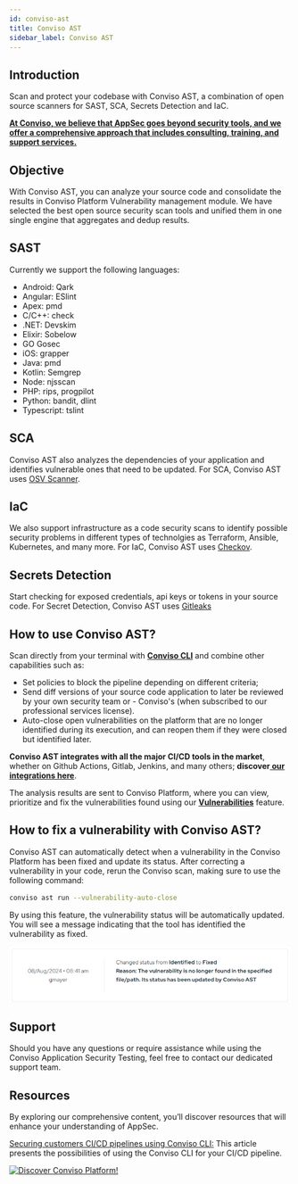 ```yaml
---
id: conviso-ast
title: Conviso AST
sidebar_label: Conviso AST
---
```


## Introduction

Scan and protect your codebase with Conviso AST, a combination of open source scanners for SAST, SCA, Secrets Detection and IaC.

**[At Conviso, we believe that AppSec goes beyond security tools, and we offer a comprehensive approach that includes consulting, training, and support services.](https://cta-service-cms2.hubspot.com/web-interactives/public/v1/track/redirect?encryptedPayload=AVxigLKtcWzoFbzpyImNNQsXC9S54LjJuklwM39zNd7hvSoR%2FVTX%2FXjNdqdcIIDaZwGiNwYii5hXwRR06puch8xINMyL3EXxTMuSG8Le9if9juV3u%2F%2BX%2FCKsCZN1tLpW39gGnNpiLedq%2BrrfmYxgh8G%2BTcRBEWaKasQ%3D&webInteractiveContentId=125788977029&portalId=5613826)**

## Objective


With Conviso AST, you can analyze your source code and consolidate the results in Conviso Platform Vulnerability management module.
We have selected the best open source security scan tools and unified them in one single engine that aggregates and dedup results.

## SAST
Currently we support the following languages:

- Android: Qark
- Angular:  ESlint
- Apex: pmd
- C/C++: check
- .NET:  Devskim
- Elixir: Sobelow
- GO Gosec
- iOS: grapper
- Java: pmd
- Kotlin: Semgrep
- Node: njsscan
- PHP: rips, progpilot
- Python: bandit, dlint
- Typescript: tslint

## SCA
Conviso AST also analyzes the dependencies of your application and identifies vulnerable ones that need to be updated.
For SCA, Conviso AST uses [OSV Scanner](https://github.com/google/osv-scanner). 

## IaC
We also support infrastructure as a code security scans to identify possible security problems in different types of technolgies as Terraform, Ansible, Kubernetes, and many more.
For IaC, Conviso AST uses [Checkov](https://github.com/bridgecrewio/checkov).

## Secrets Detection
Start checking for exposed credentials, api keys or tokens in your source code.
For Secret Detection, Conviso AST uses [Gitleaks](https://github.com/gitleaks/gitleaks)

## How to use Conviso AST?

Scan directly from your terminal with [**Conviso CLI**](../../cli/installation) and combine other capabilities such as: 

- Set policies to block the pipeline depending on different criteria;
- Send diff versions of your source code application to later be reviewed by your own security team or - Conviso's (when subscribed to our professional services license).
- Auto-close open vulnerabilities on the platform that are no longer identified during its execution, and can reopen them if they were closed but identified later.

**Conviso AST integrates with all the major CI/CD tools in the market**, whether on Github Actions, Gitlab, Jenkins, and many others; **discover[ our integrations here](../../integrations/integrations_intro)**.

The analysis results are sent to Conviso Platform, where you can view, prioritize and fix the vulnerabilities found using our **[Vulnerabilities](../../platform/vulnerabilities)** feature.

## How to fix a vulnerability with Conviso AST?

Conviso AST can automatically detect when a vulnerability in the Conviso Platform has been fixed and update its status. After correcting a vulnerability in your code, rerun the Conviso scan, making sure to use the following command:

```bash
conviso ast run --vulnerability-auto-close
```

By using this feature, the vulnerability status will be automatically updated. You will see a message indicating that the tool has identified the vulnerability as fixed.

<div style={{textAlign: 'center' , maxWidth: '60%'}}>

[![img](../../../static/img/tools/conviso-ast/conviso-ast-img1.png 'Conviso AST')](https://cta-service-cms2.hubspot.com/web-interactives/public/v1/track/redirect?encryptedPayload=AVxigLKtcWzoFbzpyImNNQsXC9S54LjJuklwM39zNd7hvSoR%2FVTX%2FXjNdqdcIIDaZwGiNwYii5hXwRR06puch8xINMyL3EXxTMuSG8Le9if9juV3u%2F%2BX%2FCKsCZN1tLpW39gGnNpiLedq%2BrrfmYxgh8G%2BTcRBEWaKasQ%3D&webInteractiveContentId=125788977029&portalId=5613826)
</div>

## Support

Should you have any questions or require assistance while using the Conviso Application Security Testing, feel free to contact our dedicated support team.

## Resources

By exploring our comprehensive content, you’ll discover resources that will enhance your understanding of AppSec.

[Securing customers CI/CD pipelines using Conviso CLI:](https://bit.ly/3LS1oD7) This article presents the possibilities of using the Conviso CLI for your CI/CD pipeline.


[![Discover Conviso Platform!](https://no-cache.hubspot.com/cta/default/5613826/interactive-125788977029.png)](https://cta-service-cms2.hubspot.com/web-interactives/public/v1/track/redirect?encryptedPayload=AVxigLKtcWzoFbzpyImNNQsXC9S54LjJuklwM39zNd7hvSoR%2FVTX%2FXjNdqdcIIDaZwGiNwYii5hXwRR06puch8xINMyL3EXxTMuSG8Le9if9juV3u%2F%2BX%2FCKsCZN1tLpW39gGnNpiLedq%2BrrfmYxgh8G%2BTcRBEWaKasQ%3D&webInteractiveContentId=125788977029&portalId=5613826)